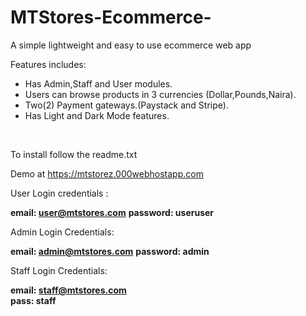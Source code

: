 # MTStores-Ecommerce-
A simple lightweight and easy to use ecommerce web app

Features includes:

<ul>
<li>Has Admin,Staff and User modules.</li>
<li>Users can browse products in 3 currencies (Dollar,Pounds,Naira).</li>
<li>Two(2) Payment gateways.(Paystack and Stripe).</li>
<li>Has Light and Dark Mode features.</li>

</ul>
<br>

To install follow the readme.txt

Demo at https://mtstorez.000webhostapp.com

User  Login credentials :

<b>email: user@mtstores.com</b>
<b>password: useruser</b>

Admin  Login Credentials:

<b>email: admin@mtstores.com</b>
<b>password: admin</b>

Staff Login Credentials:

<b>email: staff@mtstores.com</b><br>
<b>pass: staff</b>


